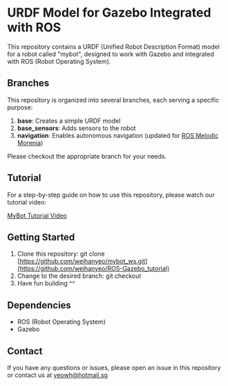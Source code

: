 # URDF Model for Gazebo Integrated with ROS

This repository contains a URDF (Unified Robot Description Format) model for a robot called "mybot", designed to work with Gazebo and integrated with ROS (Robot Operating System).

## Branches

This repository is organized into several branches, each serving a specific purpose:

1. **base**: Creates a simple URDF model
2. **base_sensors**: Adds sensors to the robot
3. **navigation**: Enables autonomous navigation (updated for [ROS Melodic Morenia](http://wiki.ros.org/melodic))

Please checkout the appropriate branch for your needs.

## Tutorial

For a step-by-step guide on how to use this repository, please watch our tutorial video:

[MyBot Tutorial Video](https://t.ly/Prcyw)

## Getting Started

1. Clone this repository: git clone [https://github.com/weihanyeo/mybot_ws.git](https://github.com/weihanyeo/ROS-Gazebo_tutorial)
2. Change to the desired branch: git checkout <your-desired-branch-name>
3. Have fun building ^^

## Dependencies

- ROS (Robot Operating System)
- Gazebo

## Contact

If you have any questions or issues, please open an issue in this repository or contact us at [yeowh@hotmail.sg](yeowh@hotmail.sg)
